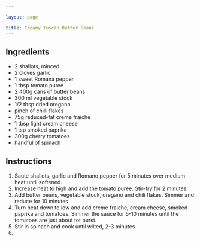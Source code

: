 ```yaml
---

layout: page

title: Creamy Tuscan Butter Beans
---
```


## Ingredients
* 2 shallots, minced
* 2 cloves garlic
* 1 sweet Romana pepper
* 1 tbsp tomato puree
* 2 400g cans of butter beans
* 300 ml vegetable stock
* 1/2 tbsp dried oregano
* pinch of chilli flakes
* 75g reduced-fat creme fraiche
* 1 tbsp light cream cheese
* 1 tsp smoked paprika
* 300g cherry tomatoes
* handful of spinach

## Instructions
1. Saute shallots, garlic and Romano pepper for 5 minutes over medium heat until softened.
2. Increase heat to high and add the tomato puree. Stir-fry for 2 minutes.
3. Add butter beans, vegetable stock, oregano and chili flakes. Simmer and reduce for 10 minutes
4. Turn heat down to low and add creme fraiche, cream cheese, smoked paprika and tomatoes. Simmer the sauce for 5-10 minutes until the tomatoes are just about tot burst.
5. Stir in spinach and cook until wilted, 2-3 minutes.
6. 
